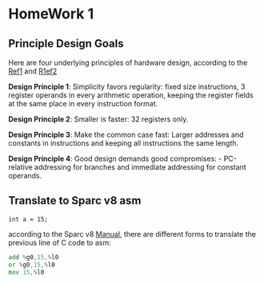 # HomeWork 1

## Principle Design Goals
Here are four underlying principles of hardware design, according to the [Ref1](https://github.com/MicBrain/Great-Ideas-in-Computer-Architecture/wiki/Underlying-Principles-of-Hardware-Design) and [R1ef2](https://bigganjogot.wordpress.com/2011/12/18/design-principles-of-computer-hardware-design/)

**Design Principle 1**: Simplicity favors regularity: fixed size instructions, 3 register operands in every arithmetic operation, keeping the register fields at the same place in every instruction format.

**Design Principle 2**: Smaller is faster: 32 registers only.

**Design Principle 3**: Make the common case fast: Larger addresses and constants in instructions and keeping all instructions the same length.

**Design Principle 4**: Good design demands good compromises: - PC-relative addressing for branches and immediate addressing for constant operands.

## Translate to Sparc v8 asm

`int a = 15;`

according to the Sparc v8 [Manual](www.gaisler.com/doc/sparcv8.pdf), there are different forms to translate the previous line of C code to asm:

```asm 
add %g0,15,%l0
or %g0,15,%l0
mov 15,%l0
```